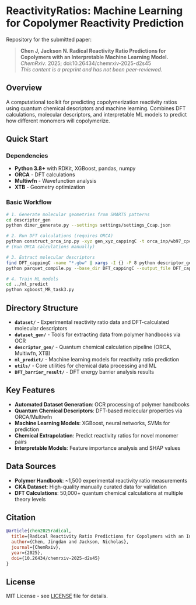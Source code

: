 # ReactivityRatios: Machine Learning for Copolymer Reactivity Prediction

Repository for the submitted paper:

> **Chen J, Jackson N. Radical Reactivity Ratio Predictions for Copolymers with an Interpretable Machine Learning Model.** *ChemRxiv*. 2025; doi:10.26434/chemrxiv-2025-d2s45  
> *This content is a preprint and has not been peer-reviewed.*

## Overview

A computational toolkit for predicting copolymerization reactivity ratios using quantum chemical descriptors and machine learning. Combines DFT calculations, molecular descriptors, and interpretable ML models to predict how different monomers will copolymerize.

## Quick Start

### Dependencies
- **Python 3.8+** with RDKit, XGBoost, pandas, numpy
- **ORCA** - DFT calculations
- **Multiwfn** - Wavefunction analysis  
- **XTB** - Geometry optimization

### Basic Workflow
```bash
# 1. Generate molecular geometries from SMARTS patterns
cd descriptor_gen
python dimer_generate.py --settings settings/settings_Ccap.json

# 2. Run DFT calculations (requires ORCA)
python construct_orca_inp.py -xyz gen_xyz_cappingC -t orca_inp/wb97_cpcm_opt.inp -d DFT_cappingC
# (Run ORCA calculations manually)

# 3. Extract molecular descriptors
find DFT_cappingC -name "*.gbw" | xargs -I {} -P 8 python descriptor_gen.py --gbw_path {}
python parquet_compile.py --base_dir DFT_cappingC --output_file DFT_cappingC.parquet

# 4. Train ML models
cd ../ml_predict
python xgboost_MR_task3.py
```

## Directory Structure

- **`dataset/`** - Experimental reactivity ratio data and DFT-calculated molecular descriptors
- **`dataset_gen/`** - Tools for extracting data from polymer handbooks via OCR
- **`descriptor_gen/`** - Quantum chemical calculation pipeline (ORCA, Multiwfn, XTB)
- **`ml_predict/`** - Machine learning models for reactivity ratio prediction
- **`utils/`** - Core utilities for chemical data processing and ML
- **`DFT_barrier_result/`** - DFT energy barrier analysis results

## Key Features

- **Automated Dataset Generation**: OCR processing of polymer handbooks
- **Quantum Chemical Descriptors**: DFT-based molecular properties via ORCA/Multiwfn
- **Machine Learning Models**: XGBoost, neural networks, SVMs for prediction
- **Chemical Extrapolation**: Predict reactivity ratios for novel monomer pairs
- **Interpretable Models**: Feature importance analysis and SHAP values

## Data Sources

- **Polymer Handbook**: ~1,500 experimental reactivity ratio measurements
- **CKA Dataset**: High-quality manually curated data for validation
- **DFT Calculations**: 50,000+ quantum chemical calculations at multiple theory levels

## Citation

```bibtex
@article{chen2025radical,
  title={Radical Reactivity Ratio Predictions for Copolymers with an Interpretable Machine Learning Model},
  author={Chen, Jingdan and Jackson, Nicholas},
  journal={ChemRxiv},
  year={2025},
  doi={10.26434/chemrxiv-2025-d2s45}
}
```

## License

MIT License - see [LICENSE](LICENSE) file for details.
